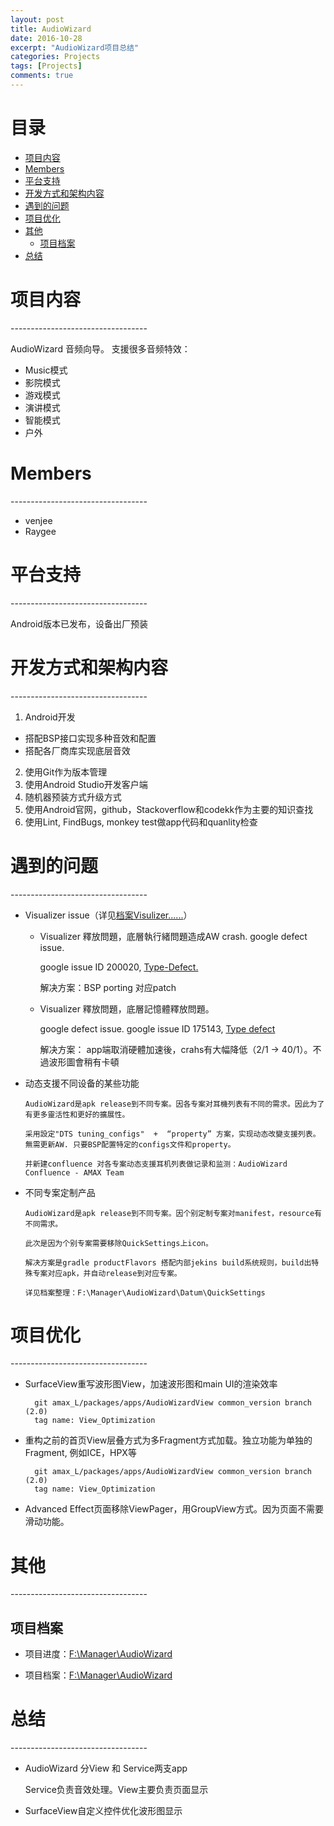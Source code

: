 ```yaml
---
layout: post
title: AudioWizard
date: 2016-10-28
excerpt: "AudioWizard项目总结"
categories: Projects
tags: [Projects]
comments: true
---
```



# 目录
- [项目内容](#项目内容)  
- [Members](#Members) 
- [平台支持](#平台支持)
- [开发方式和架构内容](#开发方式和架构内容)
- [遇到的问题](#遇到的问题)
- [项目优化](#项目优化)
- [其他](#其他)
    - [项目档案](#项目档案)
- [总结](#总结)


<h1 id="项目内容"> 项目内容 </h1>
----------------------------------

AudioWizard 音频向导。 支援很多音频特效：

- Music模式
- 影院模式
- 游戏模式
- 演讲模式
- 智能模式
- 户外


<h1 id="Members"> Members </h1>
----------------------------------

- venjee
- Raygee


<h1 id="平台支持"> 平台支持 </h1>
----------------------------------

Android版本已发布，设备出厂预装


<h1 id="开发方式和架构内容"> 开发方式和架构内容 </h1>
----------------------------------

1. Android开发
 - 搭配BSP接口实现多种音效和配置
 - 搭配各厂商库实现底层音效
2. 使用Git作为版本管理
3. 使用Android Studio开发客户端
4. 随机器预装方式升级方式
5. 使用Android官网，github，Stackoverflow和codekk作为主要的知识查找
6. 使用Lint, FindBugs, monkey test做app代码和quanlity检查


<h1 id="遇到的问题"> 遇到的问题 </h1>
----------------------------------

- Visualizer issue（详见[档案Visulizer......](F:\Manager\AudioWizard\Datum)）
    - Visualizer 釋放問題，底層執行緒問題造成AW crash. google defect issue.

        google issue ID 200020, [Type-Defect.](https://code.google.com/p/android/issues/detail?id=200020&can=1&q=Visualizer&colspec=ID%20Status%20Priority%20Owner%20Summary%20Stars%20Reporter%20Opened  ) 
        
        解决方案：BSP porting 对应patch

    - Visualizer 釋放問題，底層記憶體釋放問題。 

        google defect issue. google issue ID 175143, [Type defect](https://code.google.com/p/android/issues/detail?id=175143)

        解决方案： app端取消硬體加速後，crahs有大幅降低（2/1 -> 40/1）。不過波形圖會稍有卡頓
        
- 动态支援不同设备的某些功能
  
      AudioWizard是apk release到不同专案。因各专案对耳機列表有不同的需求。因此为了有更多靈活性和更好的擴展性。
      
      采用設定"DTS tuning_configs"  +  “property” 方案，实现动态改變支援列表。無需更新AW. 只要BSP配置特定的configs文件和property。
      
      并新建confluence 对各专案动态支援耳机列表做记录和监测：AudioWizard Confluence - AMAX Team
  
- 不同专案定制产品
  
      AudioWizard是apk release到不同专案。因个别定制专案对manifest，resource有不同需求。
      
      此次是因为个别专案需要移除QuickSettings上icon。
      
      解决方案是gradle productFlavors 搭配内部jekins build系统规则，build出特殊专案对应apk，并自动release到对应专案。
      
      详见档案整理：F:\Manager\AudioWizard\Datum\QuickSettings
      

<h1 id="项目优化"> 项目优化 </h1>
----------------------------------

- SurfaceView重写波形图View，加速波形图和main UI的渲染效率
    
        git amax_L/packages/apps/AudioWizardView common_version branch (2.0)
        tag name: View_Optimization
- 重构之前的首页View层叠方式为多Fragment方式加载。独立功能为单独的Fragment, 例如ICE，HPX等

        git amax_L/packages/apps/AudioWizardView common_version branch (2.0)
        tag name: View_Optimization
- Advanced Effect页面移除ViewPager，用GroupView方式。因为页面不需要滑动功能。



<h1 id="其他"> 其他 </h1>
----------------------------------

<h2 id="项目档案"> 项目档案 </h2>

- 项目进度：[F:\Manager\AudioWizard](F:\Manager\AudioWizard)

- 项目档案：[F:\Manager\AudioWizard](F:\Manager\AudioWizard)



<h1 id="总结"> 总结 </h1>
----------------------------------

- AudioWizard 分View 和 Service两支app
  
    Service负责音效处理。View主要负责页面显示
- SurfaceView自定义控件优化波形图显示
